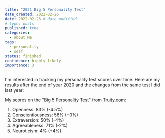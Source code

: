 ```yaml
---
title: "2021 Big 5 Personality Test"
date_created: 2022-02-26
date: 2022-02-26 # date_modified
# type: posts
published: true
categories:
  - About Me
tags:
  - personality
  - self
status: finished
confidence: highly likely
importance: 3
---
```


I'm interested in tracking my personality test scores over time. Here are my results after the end of year 2020 and the changes from the same test I did last year:

My scores on the "Big 5 Personality Test" from [Truity.com](https://www.truity.com/personality-test/17315/test-results/12497855):
1. Openness: 83% (-4.5%)
2. Conscientiousness: 56% (+0%)
3. Extraversion: 50% (-4%)
4. Agreeableness: 71% (-2%)
5. Neuroticism: 4% (+4%)